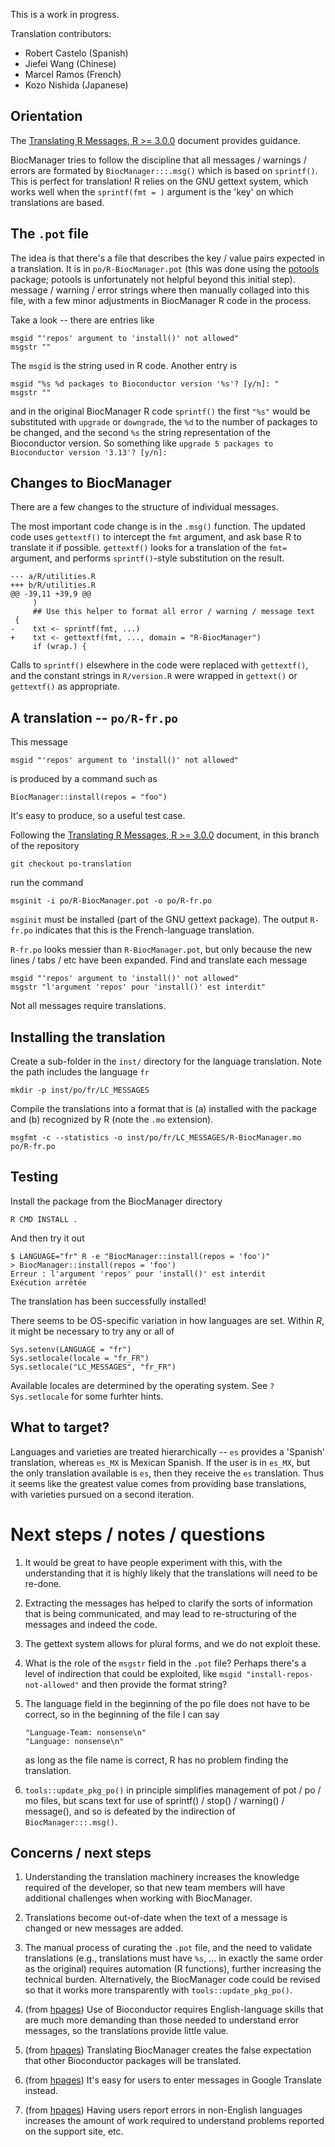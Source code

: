 This is a work in progress.

Translation contributors:

- Robert Castelo (Spanish)
- Jiefei Wang (Chinese)
- Marcel Ramos (French)
- Kozo Nishida (Japanese)

## Orientation

The [Translating R Messages, R >= 3.0.0][translations30] document provides guidance.

BiocManager tries to follow the discipline that all messages / warnings / errors are formated by `BiocManager:::.msg()` which is based on `sprintf()`. This is perfect for translation! R relies on the GNU gettext system, which works well when the `sprintf(fmt = )` argument is the 'key' on which translations are based.


## The `.pot` file

The idea is that there's a file that describes the key / value pairs expected in a translation. It is in `po/R-BiocManager.pot` (this was done using the [potools][] package; potools is unfortunately not helpful beyond this initial step). message / warning / error strings where then manually collaged into this file, with a few minor adjustments in BiocManager R code in the process.

Take a look -- there are entries like

```
msgid "'repos' argument to 'install()' not allowed"
msgstr ""
```

The `msgid` is the string used in R code. Another entry is

```
msgid "%s %d packages to Bioconductor version '%s'? [y/n]: "
msgstr ""
```

and in the original BiocManager R code `sprintf()` the first `"%s"` would be substituted with `upgrade` or `downgrade`, the `%d` to the number of packages to be changed, and the second `%s` the string representation of the Bioconductor version. So something like `upgrade 5 packages to Bioconductor version '3.13'? [y/n]: `

[translations30]: https://developer.r-project.org/Translations30.html
[potools]: https://github.com/MichaelChirico/potools

## Changes to BiocManager

There are a few changes to the structure of individual messages.

The most important code change is in the `.msg()` function. The updated code uses `gettextf()` to intercept the `fmt` argument, and ask base R to translate it if possible. `gettextf()` looks for a translation of the `fmt=` argument, and performs `sprintf()`-style substitution on the result.

```
--- a/R/utilities.R
+++ b/R/utilities.R
@@ -39,11 +39,9 @@
     )
     ## Use this helper to format all error / warning / message text
 {
-    txt <- sprintf(fmt, ...)
+    txt <- gettextf(fmt, ..., domain = "R-BiocManager")
     if (wrap.) {
```

Calls to `sprintf()` elsewhere in the code were replaced with `gettextf()`, and the constant strings in `R/version.R` were wrapped in `gettext()` or `gettextf()` as appropriate.

## A translation -- `po/R-fr.po`

This message

```
msgid "'repos' argument to 'install()' not allowed"
```

is produced by a command such as

```
BiocManager::install(repos = "foo")
```

It's easy to produce, so a useful test case.

Following the [Translating R Messages, R >= 3.0.0][translations30] document, in this branch of the repository 

```
git checkout po-translation
```

run the command

```
msginit -i po/R-BiocManager.pot -o po/R-fr.po
```

`msginit` must be installed (part of the GNU gettext package). The output `R-fr.po` indicates that this is the French-language translation.

`R-fr.po` looks messier than `R-BiocManager.pot`, but only because the new lines / tabs / etc have been expanded. Find and translate each message

```
msgid "'repos' argument to 'install()' not allowed"
msgstr "l'argument 'repos' pour 'install()' est interdit"
```

Not all messages require translations.

## Installing the translation

Create a sub-folder in the `inst/` directory for the language translation. Note the path includes the language `fr`

```
mkdir -p inst/po/fr/LC_MESSAGES
```

Compile the translations into a format that is (a) installed with the package and (b) recognized by R (note the `.mo` extension).

```
msgfmt -c --statistics -o inst/po/fr/LC_MESSAGES/R-BiocManager.mo po/R-fr.po
```

## Testing

Install the package from the BiocManager directory

```
R CMD INSTALL .
```

And then try it out

```
$ LANGUAGE="fr" R -e "BiocManager::install(repos = 'foo')"
> BiocManager::install(repos = 'foo')
Erreur : l'argument 'repos' pour 'install()' est interdit
Exécution arrêtée
```

The translation has been successfully installed!

There seems to be OS-specific variation in how languages are set. Within _R_, it might be necessary to try any or all of

```
Sys.setenv(LANGUAGE = "fr")
Sys.setlocale(locale = "fr_FR")
Sys.setlocale("LC_MESSAGES", "fr_FR")
```

Available locales are determined by the operating system. See `?Sys.setlocale` for some furhter hints.

## What to target?

Languages and varieties are treated hierarchically -- `es` provides a 'Spanish' translation, whereas `es_MX` is Mexican Spanish. If the user is in `es_MX`, but the only translation available is `es`, then they receive the `es` translation. Thus it seems like the greatest value comes from providing base translations, with varieties pursued on a second iteration.

# Next steps / notes / questions

1. It would be great to have people experiment with this, with the understanding that it is highly likely that the translations will need to be re-done.

1. Extracting the messages has helped to clarify the sorts of information that is being communicated, and may lead to re-structuring of the messages and indeed the code.

1. The gettext system allows for plural forms, and we do not exploit these.

1. What is the role of the `msgstr` field in the `.pot` file? Perhaps there's a level of indirection that could be exploited, like `msgid "install-repos-not-allowed"` and then provide the format string?

1. The language field in the beginning of the po file does not have to be correct, so in the beginning of the file I can say

    ```
    "Language-Team: nonsense\n"
    "Language: nonsense\n"
    ```

   as long as the file name is correct, R has no problem finding the translation.
   
1. `tools::update_pkg_po()` in principle simplifies management of pot / po / mo files, but scans text for use of sprintf() / stop() / warning() / message(), and so is defeated by the indirection of `BiocManager:::.msg()`.
   
## Concerns / next steps

1. Understanding the translation machinery increases the knowledge required of the developer, so that new team members will have additional challenges when working with BiocManager.

1. Translations become out-of-date when the text of a message is changed or new messages are added. 

1. The manual process of curating the `.pot` file, and the need to validate translations (e.g., translations must have `%s`, ... in exactly the same order as the original) requires automation (R functions), further increasing the technical burden. Alternatively, the BiocManager code could be revised so that it works more transparently with `tools::update_pkg_po()`.

1. (from [hpages][]) Use of Bioconductor requires English-language skills that are much more demanding than those needed to understand error messages, so the translations provide little value.

1. (from [hpages][]) Translating BiocManager creates the false expectation that other Bioconductor packages will be translated.

1. (from [hpages][]) It's easy for users to enter messages in Google Translate instead.

1. (from [hpages][]) Having users report errors in non-English languages increases the amount of work required to understand problems reported on the support site, etc.

[hpages]: https://github.com/Bioconductor/BiocManager/pull/109#issuecomment-859101361
